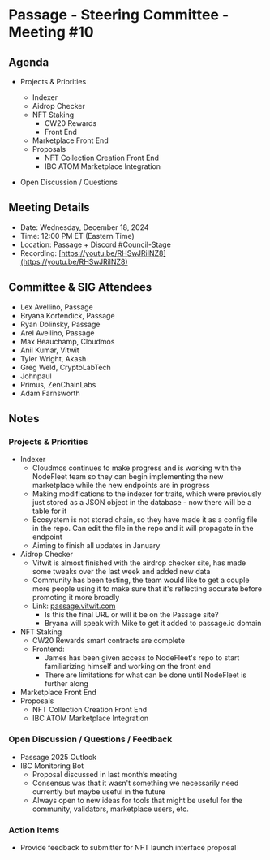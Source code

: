 # Passage - Steering Committee - Meeting #10

## Agenda
- Projects & Priorities
  - Indexer
  - Aidrop Checker
  - NFT Staking
    - CW20 Rewards
    - Front End
  - Marketplace Front End
  - Proposals
    - NFT Collection Creation Front End
    - IBC ATOM Marketplace Integration

- Open Discussion / Questions

## Meeting Details
- Date: Wednesday, December 18, 2024
- Time: 12:00 PM ET (Eastern Time)
- Location: Passage + [Discord #Council-Stage](https://discord.gg/passage)
- Recording: [https://youtu.be/RHSwJRilNZ8](https://youtu.be/RHSwJRilNZ8)

## Committee & SIG Attendees
- Lex Avellino, Passage
- Bryana Kortendick, Passage
- Ryan Dolinsky, Passage
- Arel Avellino, Passage
- Max Beauchamp, Cloudmos
- Anil Kumar, Vitwit
- Tyler Wright, Akash
- Greg Weld, CryptoLabTech
- Johnpaul
- Primus, ZenChainLabs
- Adam Farnsworth

##  Notes
### Projects & Priorities
- Indexer
  - Cloudmos continues to make progress and is working with the NodeFleet team so they can begin implementing the new marketplace while the new endpoints are in progress
  - Making modifications to the indexer for traits, which were previously just stored as a JSON object in the database - now there will be a table for it
  - Ecosystem is not stored chain, so they have made it as a config file in the repo. Can edit the file in the repo and it will propagate in the endpoint
  - Aiming to finish all updates in January
- Aidrop Checker
  - Vitwit is almost finished with the airdrop checker site, has made some tweaks over the last week and added new data
  - Community has been testing, the team would like to get a couple more people using it to make sure that it's reflecting accurate before promoting it more broadly
  - Link: [passage.vitwit.com](https://passage.vitwit.com/)
    - Is this the final URL or will it be on the Passage site?
    - Bryana will speak with Mike to get it added to passage.io domain
- NFT Staking
  - CW20 Rewards smart contracts are complete
  - Frontend: 
    - James has been given access to NodeFleet's repo to start familiarizing himself and working on the front end
    - There are limitations for what can be done until NodeFleet is further along  
- Marketplace Front End 
- Proposals
  - NFT Collection Creation Front End
  - IBC ATOM Marketplace Integration

### Open Discussion / Questions / Feedback
- Passage 2025 Outlook
- IBC Monitoring Bot
  - Proposal discussed in last month’s meeting
  - Consensus was that it wasn't something we necessarily need currently but maybe useful in the future
  - Always open to new ideas for tools that might be useful for the community, validators, marketplace users, etc.

### Action Items
- Provide feedback to submitter for NFT launch interface proposal
